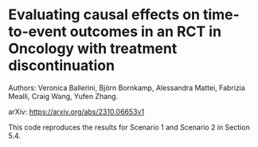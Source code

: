 # Evaluating causal effects on time-to-event outcomes in an RCT in Oncology with treatment discontinuation
Authors: Veronica Ballerini, Björn Bornkamp, Alessandra Mattei, Fabrizia Mealli, Craig Wang, Yufen Zhang.

arXiv: https://arxiv.org/abs/2310.06653v1

This code reproduces the results for Scenario 1 and Scenario 2 in Section 5.4.
